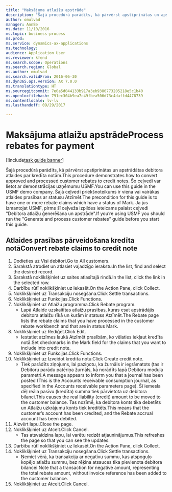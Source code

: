 ```yaml
--- 
title: "Maksājuma atlaižu apstrāde"
description: "Šajā procedūrā parādīts, kā pārvērst apstiprinātas un apstrādātas debitora atlaides par kredīta notām."
author: omulvad
manager: AnnBe
ms.date: 11/10/2016
ms.topic: business-process
ms.prod: 
ms.service: dynamics-ax-applications
ms.technology: 
audience: Application User
ms.reviewer: kfend
ms.search.scope: Operations
ms.search.region: Global
ms.author: omulvad
ms.search.validFrom: 2016-06-30
ms.dyn365.ops.version: AX 7.0.0
ms.translationtype: HT
ms.sourcegitcommit: 7e0a5d044133b917a3eb9386773205218e5c1b40
ms.openlocfilehash: 791ec304b9ea7c49fbea506d73c4daffd4478739
ms.contentlocale: lv-lv
ms.lasthandoff: 09/29/2017

---
```

# <a name="process-rebates-for-payment"></a><span data-ttu-id="1f533-103">Maksājuma atlaižu apstrāde</span><span class="sxs-lookup"><span data-stu-id="1f533-103">Process rebates for payment</span></span>

[!include[task guide banner](../../includes/task-guide-banner.md)]

<span data-ttu-id="1f533-104">Šajā procedūrā parādīts, kā pārvērst apstiprinātas un apstrādātas debitora atlaides par kredīta notām.</span><span class="sxs-lookup"><span data-stu-id="1f533-104">This procedure demonstrates how to convert approved and processed customer rebates to credit notes.</span></span> <span data-ttu-id="1f533-105">Šo ceļvedi var lietot ar demonstrācijas uzņēmumu USMF.</span><span class="sxs-lookup"><span data-stu-id="1f533-105">You can use this guide in the USMF demo company.</span></span> <span data-ttu-id="1f533-106">Šajā ceļvedī priekšnoteikums ir viena vai vairākas atlaides prasības ar statusu Atzīmēt.</span><span class="sxs-lookup"><span data-stu-id="1f533-106">The precondition for this guide is to have one or more rebate claims which have a status of Mark.</span></span> <span data-ttu-id="1f533-107">Ja jūs izmantojat USMF, pirms šī ceļveža izpildes ieteicams palaist ceļvedi "Debitora atlaižu ģenerēšana un apstrāde".</span><span class="sxs-lookup"><span data-stu-id="1f533-107">If you’re using USMF you should run the "Generate and process customer rebates" guide before you start this guide.</span></span>


## <a name="convert-rebate-claims-to-credit-note"></a><span data-ttu-id="1f533-108">Atlaides prasības pārveidošana kredīta notā</span><span class="sxs-lookup"><span data-stu-id="1f533-108">Convert rebate claims to credit note</span></span>
1. <span data-ttu-id="1f533-109">Dodieties uz Visi debitori.</span><span class="sxs-lookup"><span data-stu-id="1f533-109">Go to All customers.</span></span>
2. <span data-ttu-id="1f533-110">Sarakstā atrodiet un atlasiet vajadzīgo ierakstu.</span><span class="sxs-lookup"><span data-stu-id="1f533-110">In the list, find and select the desired record.</span></span>
3. <span data-ttu-id="1f533-111">Sarakstā noklikšķiniet uz saites atlasītajā rindā.</span><span class="sxs-lookup"><span data-stu-id="1f533-111">In the list, click the link in the selected row.</span></span>
4. <span data-ttu-id="1f533-112">Darbību rūtī noklikšķiniet uz Iekasēt.</span><span class="sxs-lookup"><span data-stu-id="1f533-112">On the Action Pane, click Collect.</span></span>
5. <span data-ttu-id="1f533-113">Noklikšķiniet uz Transakciju nosegšana.</span><span class="sxs-lookup"><span data-stu-id="1f533-113">Click Settle transactions.</span></span>
6. <span data-ttu-id="1f533-114">Noklikšķiniet uz Funkcijas.</span><span class="sxs-lookup"><span data-stu-id="1f533-114">Click Functions.</span></span>
7. <span data-ttu-id="1f533-115">Noklikšķiniet uz Atlaižu programma.</span><span class="sxs-lookup"><span data-stu-id="1f533-115">Click Rebate program.</span></span>
    * <span data-ttu-id="1f533-116">Lapā Atlaide uzskaitītas atlaižu prasības, kuras esat apstrādājis debitora atlaižu rīkā un kurām ir statuss Atzīmēt.</span><span class="sxs-lookup"><span data-stu-id="1f533-116">The Rebate page lists the rebate claims that you have processed in the customer rebate workbench and that are in status Mark.</span></span>    
8. <span data-ttu-id="1f533-117">Noklikšķiniet uz Rediģēt.</span><span class="sxs-lookup"><span data-stu-id="1f533-117">Click Edit.</span></span>
    * <span data-ttu-id="1f533-118">Iestatiet atzīmes laukā Atzīmēt prasībām, ko vēlaties iekļaut kredīta notā.</span><span class="sxs-lookup"><span data-stu-id="1f533-118">Set checkmarks in the Mark field for the claims that you want to include into credit note.</span></span>   
9. <span data-ttu-id="1f533-119">Noklikšķiniet uz Funkcijas.</span><span class="sxs-lookup"><span data-stu-id="1f533-119">Click Functions.</span></span>
10. <span data-ttu-id="1f533-120">Noklikšķiniet uz Izveidot kredīta notu.</span><span class="sxs-lookup"><span data-stu-id="1f533-120">Click Create credit note.</span></span>
    * <span data-ttu-id="1f533-121">Tiek parādīts ziņojums, lai paziņotu, ka žurnāls ir iegrāmatots (tas ir Debitoru parādu patēriņa žurnāls, kā norādīts lapā Debitoru moduļa parametri.</span><span class="sxs-lookup"><span data-stu-id="1f533-121">A message appears to inform you that a journal has been posted (This is the Accounts receivable consumption journal, as specified in the Accounts receivable parameters page).</span></span> <span data-ttu-id="1f533-122">Šī iemesla dēļ reāla pasīvu (kredīta) summa tiek pārvietota uz debitora bilanci.</span><span class="sxs-lookup"><span data-stu-id="1f533-122">This causes the real liability (credit) amount to be moved to the customer balance.</span></span> <span data-ttu-id="1f533-123">Tas nozīmē, ka debitora konts tika debetēts un Atlaižu uzkrājumu konts tiek kreditēts.</span><span class="sxs-lookup"><span data-stu-id="1f533-123">This means that the customer’s account has been credited, and the Rebate accrual account has been debited.</span></span>  
11. <span data-ttu-id="1f533-124">Aizvērt lapu.</span><span class="sxs-lookup"><span data-stu-id="1f533-124">Close the page.</span></span>
12. <span data-ttu-id="1f533-125">Noklikšķiniet uz Atcelt.</span><span class="sxs-lookup"><span data-stu-id="1f533-125">Click Cancel.</span></span>
    * <span data-ttu-id="1f533-126">Tas atsvaidzina lapu, lai varētu redzēt atjauninājumus.</span><span class="sxs-lookup"><span data-stu-id="1f533-126">This refreshes the page so that you can see the updates.</span></span>  
13. <span data-ttu-id="1f533-127">Darbību rūtī noklikšķiniet uz Iekasēt.</span><span class="sxs-lookup"><span data-stu-id="1f533-127">On the Action Pane, click Collect.</span></span>
14. <span data-ttu-id="1f533-128">Noklikšķiniet uz Transakciju nosegšana.</span><span class="sxs-lookup"><span data-stu-id="1f533-128">Click Settle transactions.</span></span>
    * <span data-ttu-id="1f533-129">Ņemiet vērā, ka transakcija ar negatīvu summu, kas atspoguļo kopējo atlaižu summu, bez rēķina atsauces tika pievienota debitora bilancei.</span><span class="sxs-lookup"><span data-stu-id="1f533-129">Note that a transaction for negative amount, representing the total rebate amount, without invoice reference has been added to the customer balance.</span></span>   
15. <span data-ttu-id="1f533-130">Noklikšķiniet uz Atcelt.</span><span class="sxs-lookup"><span data-stu-id="1f533-130">Click Cancel.</span></span>


